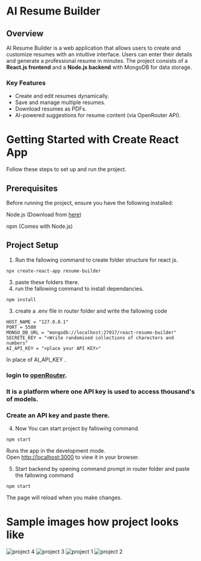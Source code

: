 # AI Resume Builder

## Overview  
AI Resume Builder is a web application that allows users to create and customize resumes with an intuitive interface. Users can enter their details and generate a professional resume in minutes. The project consists of a **React.js frontend** and a **Node.js backend** with MongoDB for data storage.

### **Key Features**
- Create and edit resumes dynamically.
- Save and manage multiple resumes.
- Download resumes as PDFs.
- AI-powered suggestions for resume content (via OpenRouter API).

# Getting Started with Create React App
Follow these steps to set up and run the project.

## Prerequisites
Before running the project, ensure you have the following installed:

Node.js (Download from [here](https://nodejs.org/en/download))

npm (Comes with Node.js)
## Project Setup
1) Run the fallowing command to create folder structure for react js.
```
npx create-react-app resume-builder
```
3) paste these folders there.
4) run the fallowing command to install dependancies.
```
npm install
```
3) create a .env file in router folder and write the fallowing code

```
HOST_NAME = "127.0.0.1"
PORT = 5500
MONGO_DB_URL = "mongodb://localhost:27017/react-resume-builder"
SECRETE_KEY = "<Write randomised collections of charecters and numbers"
AI_API_KEY = "<place your API KEY>"
```
In place of AI_API_KEY .
  ### login to [openRouter](https://openrouter.ai/).
  ### It is a platform where one API key is used to access thousand's of models.
  ### Create an API key and paste there.
4) Now You can start project by fallowing command.
```
npm start
```

Runs the app in the development mode.\
Open [http://localhost:3000](http://localhost:3000) to view it in your browser.


5) Start backend by opening command prompt in router folder and paste the fallowing command
```
npm start
```
The page will reload when you make changes.

# Sample images how project looks like

![project 4](https://github.com/user-attachments/assets/e0fb06d8-1004-4de6-85f0-b6123f3d92bc)
![project 3](https://github.com/user-attachments/assets/ae2a9c1f-f039-42ba-a8ea-000dc086fc63)
![project 1](https://github.com/user-attachments/assets/989ddb48-3923-4c2e-9c77-def6cb5e887b)
![project 2](https://github.com/user-attachments/assets/3639dd28-f0a5-4987-a2d0-8077ac9166ce)

